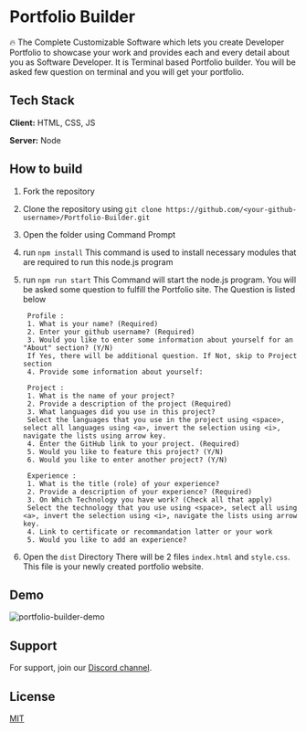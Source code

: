 # Portfolio Builder

🔥 The Complete Customizable Software which lets you create Developer Portfolio
to showcase your work and provides each and every detail about you as Software
Developer.
It is Terminal based Portfolio builder. You will be asked few question on terminal and
you will get your portfolio.

## Tech Stack

**Client:** HTML, CSS, JS

**Server:** Node

## How to build

1. Fork the repository

2. Clone the repository using `git clone https://github.com/<your-github-username>/Portfolio-Builder.git`

3. Open the folder using Command Prompt

4. run `npm install`
This command is used to install necessary modules that are required to run this node.js program

5. run `npm run start`
This Command will start the node.js program. You will be asked some question to fulfill the Portfolio site. The Question is listed below

        Profile :
        1. What is your name? (Required)
        2. Enter your github username? (Required)
        3. Would you like to enter some information about yourself for an "About" section? (Y/N)
        If Yes, there will be additional question. If Not, skip to Project section
        4. Provide some information about yourself:

        Project :
        1. What is the name of your project?
        2. Provide a description of the project (Required)
        3. What languages did you use in this project?
        Select the languages that you use in the project using <space>, select all languages using <a>, invert the selection using <i>, navigate the lists using arrow key.
        4. Enter the GitHub link to your project. (Required)
        5. Would you like to feature this project? (Y/N)
        6. Would you like to enter another project? (Y/N)

        Experience :
        1. What is the title (role) of your experience?
        2. Provide a description of your experience? (Required)
        3. On Which Technology you have work? (Check all that apply)
        Select the technology that you use using <space>, select all using <a>, invert the selection using <i>, navigate the lists using arrow key.
        4. Link to certificate or recommandation latter or your work
        5. Would you like to add an experience?

6. Open the `dist` Directory
There will be 2 files `index.html` and `style.css`. This file is your newly created portfolio website.

## Demo

![portfolio-builder-demo](https://user-images.githubusercontent.com/54361799/133764951-4e93943b-41ad-4a7d-969c-3e5a7ca122e0.gif)

## Support

For support, join our [Discord channel](https://discord.gg/zC7C8u54fg).

## License

[MIT](https://choosealicense.com/licenses/mit/)
